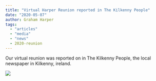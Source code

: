 ```yaml
---
title: "Virtual Harper Reunion reported in The Kilkenny People"
date: "2020-05-07"
author: Graham Harper
tags:
  - "articles"
  - "media"
  - "news"
  - 2020-reunion
---
```


Our virtual reunion was reported on in The Kilkenny People, the local newspaper in Kilkenny, ireland.

[![](https://f001.backblazeb2.com/file/harperfamily-media/harper-reunion-kilkenny-people-2020-1-scaled.jpeg)](https://f001.backblazeb2.com/file/harperfamily-media/harper-reunion-kilkenny-people-2020-1-scaled.jpeg)
